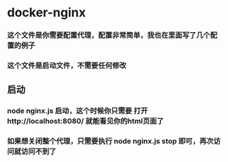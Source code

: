 # docker-nginx

### 这个文件是你需要配置代理，配置非常简单，我也在里面写了几个配置的例子
### 这个文件是启动文件，不需要任何修改

## 启动
### node nginx.js 启动，这个时候你只需要 打开http://localhost:8080/ 就能看见你的html页面了
### 如果想关闭整个代理，只需要执行 node nginx.js stop 即可，再次访问就访问不到了

